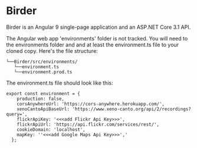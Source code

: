# Birder
Birder is an Angular 9 single-page application and an ASP.NET Core 3.1 API.

The Angular web app 'environments' folder is not tracked.  You will need to the environments folder and and at least the environment.ts file to your cloned copy.  Here's the file structure:

```
└──Birder/src/environments/
   └──environment.ts
   └──environment.prod.ts
```

The environment.ts file should look like this:

```
export const environment = {
    production: false,
    corsAnywhereUrl: 'https://cors-anywhere.herokuapp.com/',
    xenoCantoApiBaseUrl: 'https://www.xeno-canto.org/api/2/recordings?query=',
    flickrApiKey: '<<<add Flickr Api Key>>>',
    flickrApiUrl: 'https://api.flickr.com/services/rest/',
    cookieDomain: 'localhost',
    mapKey: ''<<<add Google Maps Api Key>>>',' 
  };
  ```

